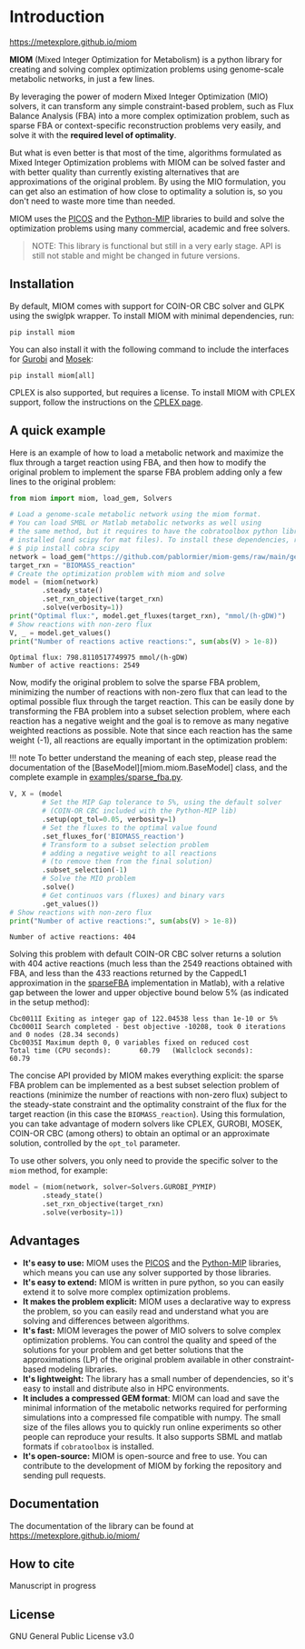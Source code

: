 # Introduction

https://metexplore.github.io/miom

__MIOM__ (Mixed Integer Optimization for Metabolism) is a python library for creating and solving complex optimization problems using genome-scale metabolic networks, in just a few lines. 

By leveraging the power of modern Mixed Integer Optimization (MIO) solvers, it can transform any simple constraint-based problem, such as Flux Balance Analysis (FBA) into a more complex optimization problem, such as sparse FBA or context-specific reconstruction problems very easily, and solve it with the __required level of optimality__.

But what is even better is that most of the time, algorithms formulated as Mixed Integer Optimization problems with MIOM can be solved faster and with better quality than currently existing alternatives that are approximations of the original problem. By using the MIO formulation, you can get also an estimation of how close to optimality a solution is, so you don't need to waste more time than needed.

MIOM uses the [PICOS](https://picos-api.gitlab.io/picos/) and the [Python-MIP](https://www.python-mip.com/) libraries to build and solve the optimization problems using many commercial, academic and free solvers.

> NOTE: This library is functional but still in a very early stage. API is still not stable and might be changed in future versions.

## Installation

By default, MIOM comes with support for COIN-OR CBC solver and GLPK using the swiglpk wrapper. To install MIOM with minimal dependencies, run:

```
pip install miom
```

You can also install it with the following command to include the interfaces for [Gurobi](https://www.gurobi.com/downloads) and [Mosek](https://www.mosek.com/downloads/):

```
pip install miom[all]
```

CPLEX is also supported, but requires a license. To install MIOM with CPLEX support, follow the instructions on the [CPLEX page](https://www.ibm.com/docs/en/icos/12.8.0.0?topic=cplex-setting-up-python-api).


## A quick example

Here is an example of how to load a metabolic network and maximize the flux through a target reaction using FBA, and then how to modify the original problem to implement the sparse FBA problem adding only a few lines to the original problem:

```python
from miom import miom, load_gem, Solvers

# Load a genome-scale metabolic network using the miom format. 
# You can load SMBL or Matlab metabolic networks as well using 
# the same method, but it requires to have the cobratoolbox python library
# installed (and scipy for mat files). To install these dependencies, run:
# $ pip install cobra scipy
network = load_gem("https://github.com/pablormier/miom-gems/raw/main/gems/mus_musculus_iMM1865.miom")
target_rxn = "BIOMASS_reaction"
# Create the optimization problem with miom and solve
model = (miom(network)
        .steady_state()
        .set_rxn_objective(target_rxn)
        .solve(verbosity=1))
print("Optimal flux:", model.get_fluxes(target_rxn), "mmol/(h·gDW)")
# Show reactions with non-zero flux
V, _ = model.get_values()
print("Number of reactions active reactions:", sum(abs(V) > 1e-8))
```

```
Optimal flux: 798.8110517749975 mmol/(h·gDW)
Number of active reactions: 2549
```

Now, modify the original problem to solve the sparse FBA problem, minimizing the number of reactions with non-zero flux that can lead to the optimal possible flux through the target reaction. This can be easily done by transforming the FBA problem into a subset selection problem, where each reaction has a negative weight and the goal is to remove as many negative weighted reactions as possible. Note that since each reaction has the same weight (-1), all reactions are equally important in the optimization problem:

!!! note
    To better understand the meaning of each step, please read the documentation of the [BaseModel][miom.miom.BaseModel] class, and the complete example in [examples/sparse_fba.py](examples/sparse_fba).    
   

```python
V, X = (model
        # Set the MIP Gap tolerance to 5%, using the default solver
        # (COIN-OR CBC included with the Python-MIP lib)
        .setup(opt_tol=0.05, verbosity=1)
        # Set the fluxes to the optimal value found
        .set_fluxes_for('BIOMASS_reaction')
        # Transform to a subset selection problem
        # adding a negative weight to all reactions
        # (to remove them from the final solution)
        .subset_selection(-1)
        # Solve the MIO problem
        .solve()
        # Get continuos vars (fluxes) and binary vars
        .get_values())
# Show reactions with non-zero flux
print("Number of active reactions:", sum(abs(V) > 1e-8))
```

```
Number of active reactions: 404
```

Solving this problem with default COIN-OR CBC solver returns a solution with 404 active reactions (much less than the 2549 reactions obtained with FBA, and less than the 433 reactions returned by the CappedL1 approximation in the [sparseFBA](https://opencobra.github.io/cobratoolbox/stable/modules/analysis/sparseFBA/index.html) implementation in Matlab), with a relative gap between the lower and upper objective bound below 5% (as indicated in the setup method):

```
Cbc0011I Exiting as integer gap of 122.04538 less than 1e-10 or 5%
Cbc0001I Search completed - best objective -10208, took 0 iterations and 0 nodes (28.34 seconds)
Cbc0035I Maximum depth 0, 0 variables fixed on reduced cost
Total time (CPU seconds):       60.79   (Wallclock seconds):       60.79
```

The concise API provided by MIOM makes everything explicit: the sparse FBA problem can be implemented as a best subset selection problem of reactions (minimize the number of reactions with non-zero flux)
subject to the steady-state constraint and the optimality constraint of the flux for the target
reaction (in this case the `BIOMASS_reaction`). Using this formulation, you can take advantage of
modern solvers like CPLEX, GUROBI, MOSEK, COIN-OR CBC (among others) to obtain an optimal or an
approximate solution, controlled by the `opt_tol` parameter.

To use other solvers, you only need to provide the specific solver to the `miom` method, for example:

```python
model = (miom(network, solver=Solvers.GUROBI_PYMIP)
        .steady_state()
        .set_rxn_objective(target_rxn)
        .solve(verbosity=1))
```

## Advantages

* __It's easy to use:__ MIOM uses the [PICOS](https://picos-api.gitlab.io/picos/) and the [Python-MIP](https://www.python-mip.com/) libraries, which means you can use any solver supported by those libraries.
* __It's easy to extend:__ MIOM is written in pure python, so you can easily extend it to solve more complex optimization problems.
* __It makes the problem explicit:__ MIOM uses a declarative way to express the problem, so you can easily read and understand what you are solving and differences between algorithms.
* __It's fast:__ MIOM leverages the power of MIO solvers to solve complex optimization problems. You can control the quality and speed of the solutions for your problem and get better solutions that the approximations (LP) of the original problem available in other constraint-based modeling libraries.
* __It's lightweight:__ The library has a small number of dependencies, so it's easy to install and distribute also in HPC environments.
* __It includes a compressed GEM format__: MIOM can load and save the minimal information of the metabolic networks required for performing simulations into a compressed file compatible with numpy. The small size of the files allows you to quickly run online experiments so other people can reproduce your results. It also supports SBML and matlab formats if `cobratoolbox` is installed.
* __It's open-source:__ MIOM is open-source and free to use. You can contribute to the development of MIOM by forking the repository and sending pull requests.

## Documentation

The documentation of the library can be found at https://metexplore.github.io/miom/

## How to cite

Manuscript in progress

## License

GNU General Public License v3.0